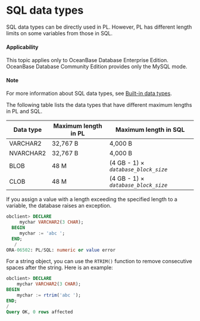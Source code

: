 SQL data types
=============================

SQL data types can be directly used in PL. However, PL has different length limits on some variables from those in SQL.


  <main id="notice" >
    <h4>Applicability</h4>
    <p>This topic applies only to OceanBase Database Enterprise Edition. OceanBase Database Community Edition provides only the MySQL mode.
  </main>

<main id="notice" type='explain'>
  <h4>Note</h4>
  <p>For more information about SQL data types, see <a href="../../../100.sql-syntax/300.common-tenant-of-oracle-mode/300.basic-elements-of-oracle-mode/100.built-in-data-types-of-oracle-mode/100.overview-of-built-in-data-types-of-oracle-mode.md">Built-in data types</a>. </p>
</main>

The following table lists the data types that have different maximum lengths in PL and SQL.


| **Data type** | **Maximum length in PL** | **Maximum length in SQL** |
|-----------|--------------|--------------------------------------------------------|
| VARCHAR2 | 32,767 B | 4,000 B |
| NVARCHAR2 | 32,767 B | 4,000 B |
| BLOB | 48 M | (4 GB - 1) × *`database_block_size`* |
| CLOB | 48 M | (4 GB - 1) × *`database_block_size`* |



If you assign a value with a length exceeding the specified length to a variable, the database raises an exception.

```sql
obclient> DECLARE
     mychar VARCHAR2(3 CHAR);
  BEGIN
     mychar := 'abc ';
  END;
   /
ORA-06502: PL/SQL: numeric or value error
```



For a string object, you can use the `RTRIM()` function to remove consecutive spaces after the string. Here is an example:

```sql
obclient> DECLARE
    mychar VARCHAR2(3 CHAR);
BEGIN
    mychar := rtrim('abc ');
END;
/
Query OK, 0 rows affected
```


